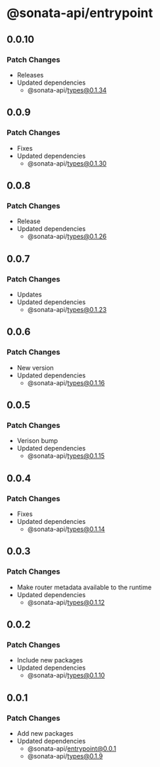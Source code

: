 # @sonata-api/entrypoint

## 0.0.10

### Patch Changes

- Releases
- Updated dependencies
  - @sonata-api/types@0.1.34

## 0.0.9

### Patch Changes

- Fixes
- Updated dependencies
  - @sonata-api/types@0.1.30

## 0.0.8

### Patch Changes

- Release
- Updated dependencies
  - @sonata-api/types@0.1.26

## 0.0.7

### Patch Changes

- Updates
- Updated dependencies
  - @sonata-api/types@0.1.23

## 0.0.6

### Patch Changes

- New version
- Updated dependencies
  - @sonata-api/types@0.1.16

## 0.0.5

### Patch Changes

- Verison bump
- Updated dependencies
  - @sonata-api/types@0.1.15

## 0.0.4

### Patch Changes

- Fixes
- Updated dependencies
  - @sonata-api/types@0.1.14

## 0.0.3

### Patch Changes

- Make router metadata available to the runtime
- Updated dependencies
  - @sonata-api/types@0.1.12

## 0.0.2

### Patch Changes

- Include new packages
- Updated dependencies
  - @sonata-api/types@0.1.10

## 0.0.1

### Patch Changes

- Add new packages
- Updated dependencies
  - @sonata-api/entrypoint@0.0.1
  - @sonata-api/types@0.1.9
